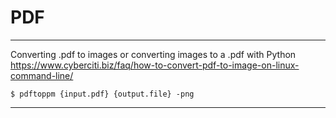 # PDF

---

Converting .pdf to images or converting images to a .pdf with Python
https://www.cyberciti.biz/faq/how-to-convert-pdf-to-image-on-linux-command-line/

    $ pdftoppm {input.pdf} {output.file} -png
        
---
